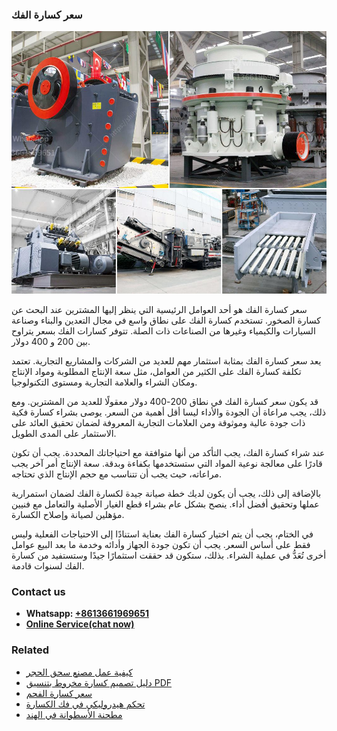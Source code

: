 <h3>سعر كسارة الفك</h3><img src='1701851043.jpg' alt=''><p>سعر كسارة الفك هو أحد العوامل الرئيسية التي ينظر إليها المشترين عند البحث عن كسارة الصخور. تستخدم كسارة الفك على نطاق واسع في مجال التعدين والبناء وصناعة السيارات والكيمياء وغيرها من الصناعات ذات الصلة. تتوفر كسارات الفك بسعر يتراوح بين 200 و 400 دولار.</p><p>يعد سعر كسارة الفك بمثابة استثمار مهم للعديد من الشركات والمشاريع التجارية. تعتمد تكلفة كسارة الفك على الكثير من العوامل، مثل سعة الإنتاج المطلوبة ومواد الإنتاج ومكان الشراء والعلامة التجارية ومستوى التكنولوجيا.</p><p>قد يكون سعر كسارة الفك في نطاق 200-400 دولار معقولًا للعديد من المشترين. ومع ذلك، يجب مراعاة أن الجودة والأداء ليسا أقل أهمية من السعر. يوصى بشراء كسارة فكية ذات جودة عالية وموثوقة ومن العلامات التجارية المعروفة لضمان تحقيق العائد على الاستثمار على المدى الطويل.</p><p>عند شراء كسارة الفك، يجب التأكد من أنها متوافقة مع احتياجاتك المحددة. يجب أن تكون قادرًا على معالجة نوعية المواد التي ستستخدمها بكفاءة وبدقة. سعة الإنتاج أمر آخر يجب مراعاته، حيث يجب أن تتناسب مع حجم الإنتاج الذي تحتاجه.</p><p>بالإضافة إلى ذلك، يجب أن يكون لديك خطة صيانة جيدة لكسارة الفك لضمان استمرارية عملها وتحقيق أفضل أداء. ينصح بشكل عام بشراء قطع الغيار الأصلية والتعامل مع فنيين مؤهلين لصيانة وإصلاح الكسارة.</p><p>في الختام، يجب أن يتم اختيار كسارة الفك بعناية استنادًا إلى الاحتياجات الفعلية وليس فقط على أساس السعر. يجب أن تكون جودة الجهاز وأدائه وخدمة ما بعد البيع عوامل أخرى تُعَدُّ في عملية الشراء. بذلك، ستكون قد حققت استثمارًا جيدًا وستستفيد من كسارة الفك لسنوات قادمة.</p><h3>Contact us</h3><ul><li><strong>Whatsapp:&nbsp;<a href="https://wa.me/8613661969651">+8613661969651</a></strong></li><li><a href="https://swt.shibang-china.com/?git&amp;zhl&amp;سعر كسارة الفك"><strong>Online Service(chat now)</strong></a></li></ul><h3>Related</h3><ul><li><a href='كيفية عمل مصنع سحق الحجر.md'>كيفية عمل مصنع سحق الحجر</a></li><li><a href='دليل تصميم كسارة مخروط بتنسيق PDF.md'>دليل تصميم كسارة مخروط بتنسيق PDF</a></li><li><a href='سعر كسارة الفحم.md'>سعر كسارة الفحم</a></li><li><a href='تحكم هيدروليكي في فك الكسارة.md'>تحكم هيدروليكي في فك الكسارة</a></li><li><a href='مطحنة الأسطوانة في الهند.md'>مطحنة الأسطوانة في الهند</a></li></ul>